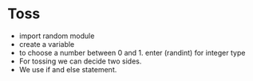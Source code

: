 # Toss
- import random module
- create a variable 
- to choose a number between 0 and 1. enter (randint) for integer type
- For tossing we can decide two sides.
- We use if and else statement.
 
